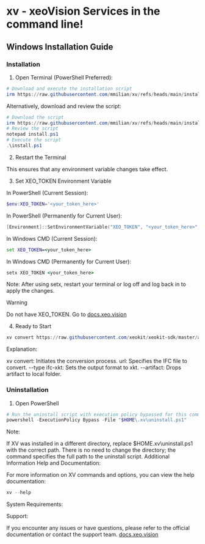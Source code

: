 # xv - xeoVision Services in the command line!
## Windows Installation Guide
### Installation

1. Open Terminal (PowerShell Preferred):

```powershell
# Download and execute the installation script
irm https://raw.githubusercontent.com/mmilian/xv/refs/heads/main/install.ps1 | iex
```
Alternatively, download and review the script:

```powershell
# Download the script
irm https://raw.githubusercontent.com/mmilian/xv/refs/heads/main/install.ps1 -OutFile install.ps1
# Review the script
notepad install.ps1
# Execute the script
.\install.ps1
```

2. Restart the Terminal

This ensures that any environment variable changes take effect.

3. Set XEO_TOKEN Environment Variable

In PowerShell (Current Session):

```powershell
$env:XEO_TOKEN='<your_token_here>'
```
In PowerShell (Permanently for Current User):

```powershell
[Environment]::SetEnvironmentVariable("XEO_TOKEN", "<your_token_here>", "User")
```

In Windows CMD (Current Session):

```cmd
set XEO_TOKEN=<your_token_here>
```

In Windows CMD (Permanently for Current User):

```cmd
setx XEO_TOKEN <your_token_here>
```

Note: After using setx, restart your terminal or log off and log back in to apply the changes.


> [!WARNING] 
> Do not have XEO_TOKEN. Go to [docs.xeo.vision](https://xeo.vision)


4. Ready to Start

```powershell
xv convert https://raw.githubusercontent.com/xeokit/xeokit-sdk/master/assets/models/ifc/Duplex.ifc --type ifc-xkt --artifact
```

Explanation:

xv convert: Initiates the conversion process.
url: Specifies the IFC file to convert.
--type ifc-xkt: Sets the output format to xkt.
--artifact: Drops artifact to local folder.

### Uninstallation

1. Open PowerShell

```powershell
# Run the uninstall script with execution policy bypassed for this command only
powershell -ExecutionPolicy Bypass -File "$HOME\.xv\uninstall.ps1"
```

Note:

If XV was installed in a different directory, replace $HOME\.xv\uninstall.ps1 with the correct path.
There is no need to change the directory; the command specifies the full path to the uninstall script.
Additional Information
Help and Documentation:

For more information on XV commands and options, you can view the help documentation:

```powershell
xv --help
```

System Requirements:


Support:

If you encounter any issues or have questions, please refer to the official documentation or contact the support team.
[docs.xeo.vision](https://docs.xeo.vision)
